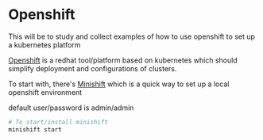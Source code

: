 # Openshift

This will be to study and collect examples of how to use openshift to set up
a kubernetes platform

[Openshift](https://openshift.io/) is a redhat tool/platform based on kubernetes which should
simplify deployment and configurations of clusters. 

To start with, there's [Minishift](https://github.com/minishift/minishift/releases)
which is a quick way to set up a local openshift environment

default user/password is admin/admin

```bash
# To start/install minishift
minishift start
```

